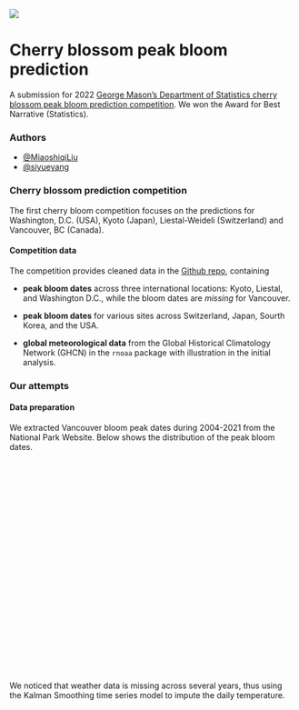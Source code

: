 
![](https://img.shields.io/badge/R-v4.1.2-green.svg)

# Cherry blossom peak bloom prediction

A submission for 2022 [George Mason’s Department of Statistics cherry blossom peak bloom prediction competition](https://competition.statistics.gmu.edu/). We won the Award for Best Narrative (Statistics).


### Authors

- [@MiaoshiqiLiu](https://github.com/MiaoshiqiLiu)
- [@siyueyang](https://github.com/siyueyang)


### Cherry blossom prediction competition

The first cherry bloom competition focuses on the predictions for Washington, D.C. (USA), Kyoto (Japan), Liestal-Weideli (Switzerland) and Vancouver, BC (Canada).  

#### Competition data

The competition provides cleaned data in the [Github repo](https://github.com/GMU-CherryBlossomCompetition/peak-bloom-prediction), containing 

- **peak bloom dates** across three international locations: Kyoto, Liestal, and Washington D.C., while the bloom dates are _missing_ for Vancouver. 

- **peak bloom dates** for various sites across Switzerland, Japan, Sourth Korea, and the USA. 

- **global meteorological data** from the Global Historical Climatology Network (GHCN) in the `rnoaa` package with illustration in the initial analysis. 

### Our attempts

#### Data preparation

We extracted Vancouver bloom peak dates during 2004-2021 from the National Park Website. 
Below shows the distribution of the peak bloom dates.

<embed src="hhttps://github.com/siyueyang/peak-bloom-prediction/blob/main/Figures%20for%20report/bloom_peak_time.pdf" width="500" height="375">


We noticed that weather data is missing
across several years, thus using the Kalman Smoothing time series model to impute the
daily temperature. 
